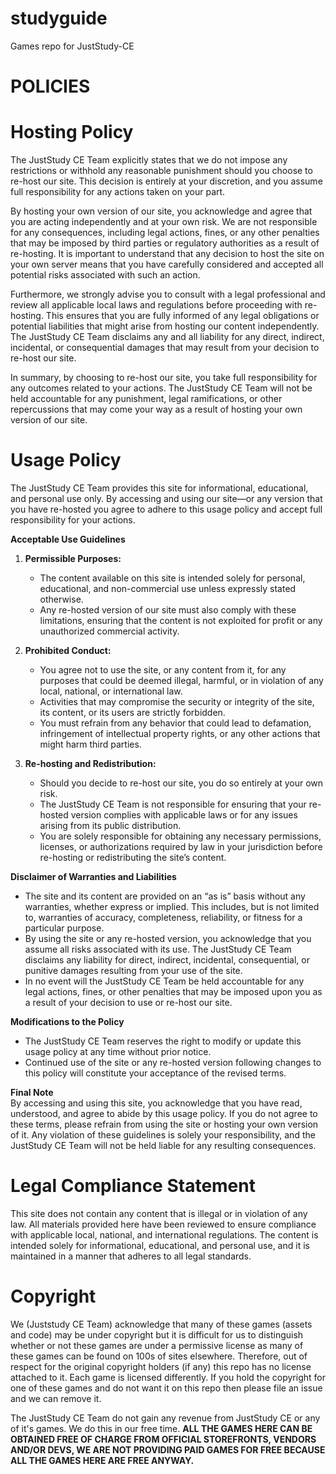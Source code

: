 # studyguide
Games repo for JustStudy-CE


# **POLICIES**


# Hosting Policy

The JustStudy CE Team explicitly states that we do not impose any restrictions or withhold any reasonable punishment should you choose to re-host our site. This decision is entirely at your discretion, and you assume full responsibility for any actions taken on your part.

By hosting your own version of our site, you acknowledge and agree that you are acting independently and at your own risk. We are not responsible for any consequences, including legal actions, fines, or any other penalties that may be imposed by third parties or regulatory authorities as a result of re-hosting. It is important to understand that any decision to host the site on your own server means that you have carefully considered and accepted all potential risks associated with such an action.

Furthermore, we strongly advise you to consult with a legal professional and review all applicable local laws and regulations before proceeding with re-hosting. This ensures that you are fully informed of any legal obligations or potential liabilities that might arise from hosting our content independently. The JustStudy CE Team disclaims any and all liability for any direct, indirect, incidental, or consequential damages that may result from your decision to re-host our site.

In summary, by choosing to re-host our site, you take full responsibility for any outcomes related to your actions. The JustStudy CE Team will not be held accountable for any punishment, legal ramifications, or other repercussions that may come your way as a result of hosting your own version of our site.

# Usage Policy

The JustStudy CE Team provides this site for informational, educational, and personal use only. By accessing and using our site—or any version that you have re-hosted you agree to adhere to this usage policy and accept full responsibility for your actions.

**Acceptable Use Guidelines**  
1. **Permissible Purposes:**  
   - The content available on this site is intended solely for personal, educational, and non-commercial use unless expressly stated otherwise.  
   - Any re-hosted version of our site must also comply with these limitations, ensuring that the content is not exploited for profit or any unauthorized commercial activity.

2. **Prohibited Conduct:**  
   - You agree not to use the site, or any content from it, for any purposes that could be deemed illegal, harmful, or in violation of any local, national, or international law.  
   - Activities that may compromise the security or integrity of the site, its content, or its users are strictly forbidden.  
   - You must refrain from any behavior that could lead to defamation, infringement of intellectual property rights, or any other actions that might harm third parties.

3. **Re-hosting and Redistribution:**  
   - Should you decide to re-host our site, you do so entirely at your own risk.  
   - The JustStudy CE Team is not responsible for ensuring that your re-hosted version complies with applicable laws or for any issues arising from its public distribution.
   - You are solely responsible for obtaining any necessary permissions, licenses, or authorizations required by law in your jurisdiction before re-hosting or redistributing the site’s content.

**Disclaimer of Warranties and Liabilities**  
- The site and its content are provided on an “as is” basis without any warranties, whether express or implied. This includes, but is not limited to, warranties of accuracy, completeness, reliability, or fitness for a particular purpose.  
- By using the site or any re-hosted version, you acknowledge that you assume all risks associated with its use. The JustStudy CE Team disclaims any liability for direct, indirect, incidental, consequential, or punitive damages resulting from your use of the site.  
- In no event will the JustStudy CE Team be held accountable for any legal actions, fines, or other penalties that may be imposed upon you as a result of your decision to use or re-host our site.

**Modifications to the Policy**  
- The JustStudy CE Team reserves the right to modify or update this usage policy at any time without prior notice.  
- Continued use of the site or any re-hosted version following changes to this policy will constitute your acceptance of the revised terms.

**Final Note**  
By accessing and using this site, you acknowledge that you have read, understood, and agree to abide by this usage policy. If you do not agree to these terms, please refrain from using the site or hosting your own version of it. Any violation of these guidelines is solely your responsibility, and the JustStudy CE Team will not be held liable for any resulting consequences.

# Legal Compliance Statement

This site does not contain any content that is illegal or in violation of any law. All materials provided here have been reviewed to ensure compliance with applicable local, national, and international regulations. The content is intended solely for informational, educational, and personal use, and it is maintained in a manner that adheres to all legal standards.

# Copyright
We (Juststudy CE Team) acknowledge that many of these games (assets and code) may be under copyright but it is difficult for us to distinguish whether or not these games are under a permissive license as many of these games can be found on 100s of sites elsewhere. Therefore, out of respect for the original copyright holders (if any) this repo has no license attached to it. Each game is licensed differently. If you hold the copyright for one of these games and do not want it on this repo then please file an issue and we can remove it.

The JustStudy CE Team do not gain any revenue from JustStudy CE or any of it's games. We do this in our free time. **ALL THE GAMES HERE CAN BE OBTAINED FREE OF CHARGE FROM OFFICIAL STOREFRONTS, VENDORS AND/OR DEVS, WE ARE NOT PROVIDING PAID GAMES FOR FREE BECAUSE ALL THE GAMES HERE ARE FREE ANYWAY.**
